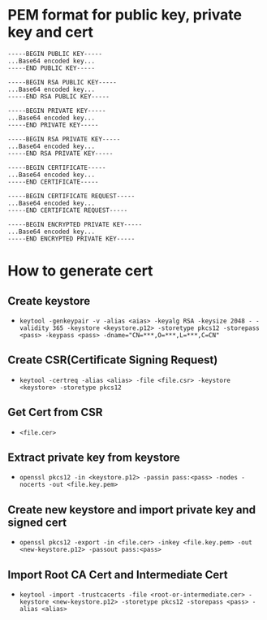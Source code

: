 # PEM format for public key, private key and cert
```
-----BEGIN PUBLIC KEY-----
...Base64 encoded key...
-----END PUBLIC KEY-----

-----BEGIN RSA PUBLIC KEY-----
...Base64 encoded key...
-----END RSA PUBLIC KEY-----

-----BEGIN PRIVATE KEY-----
...Base64 encoded key...
-----END PRIVATE KEY-----

-----BEGIN RSA PRIVATE KEY-----
...Base64 encoded key...
-----END RSA PRIVATE KEY-----

-----BEGIN CERTIFICATE-----
...Base64 encoded key...
-----END CERTIFICATE-----

-----BEGIN CERTIFICATE REQUEST-----
...Base64 encoded key...
-----END CERTIFICATE REQUEST-----

-----BEGIN ENCRYPTED PRIVATE KEY-----
...Base64 encoded key...
-----END ENCRYPTED PRIVATE KEY-----
```

# How to generate cert
## Create keystore
- ```keytool -genkeypair -v -alias <aias> -keyalg RSA -keysize 2048 - -validity 365 -keystore <keystore.p12> -storetype pkcs12 -storepass <pass> -keypass <pass> -dname="CN=***,O=***,L=***,C=CN"```
## Create CSR(Certificate Signing Request)
- ```keytool -certreq -alias <alias> -file <file.csr> -keystore <keystore> -storetype pkcs12```
## Get Cert from CSR
- ```<file.cer>```
## Extract private key from keystore
- ```openssl pkcs12 -in <keystore.p12> -passin pass:<pass> -nodes -nocerts -out <file.key.pem>```
## Create new keystore and import private key and signed cert
- ```openssl pkcs12 -export -in <file.cer> -inkey <file.key.pem> -out <new-keystore.p12> -passout pass:<pass>```
## Import Root CA Cert and Intermediate Cert
- ```keytool -import -trustcacerts -file <root-or-intermediate.cer> -keystore <new-keystore.p12> -storetype pkcs12 -storepass <pass> -alias <alias>```
